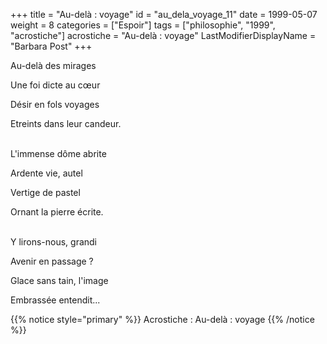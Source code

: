 +++
title = "Au-delà : voyage"
id = "au_dela_voyage_11"
date = 1999-05-07
weight = 8
categories = ["Espoir"]
tags = ["philosophie", "1999", "acrostiche"]
acrostiche = "Au-delà : voyage"
LastModifierDisplayName = "Barbara Post"
+++

Au-delà des mirages

Une foi dicte au cœur

Désir en fols voyages

Etreints dans leur candeur.

 \
L'immense dôme abrite

Ardente vie, autel

Vertige de pastel

Ornant la pierre écrite.

 \
Y lirons-nous, grandi

Avenir en passage ?

Glace sans tain, l'image

Embrassée entendit...

{{% notice style="primary" %}}
Acrostiche : Au-delà : voyage
{{% /notice %}}
